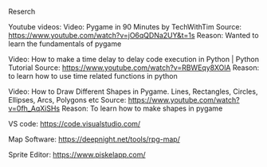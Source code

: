 
Reserch

Youtube videos:
Video: Pygame in 90 Minutes by TechWithTim
Source: https://www.youtube.com/watch?v=jO6qQDNa2UY&t=1s
Reason: Wanted to learn the fundamentals of pygame

Video: How to make a time delay to delay code execution in Python | Python Tutorial
Source: https://www.youtube.com/watch?v=RBWEqy8XOlA
Reason: to learn how to use time related functions in python

Video: How to Draw Different Shapes in Pygame. Lines, Rectangles, Circles, Ellipses, Arcs, Polygons etc
Source: https://www.youtube.com/watch?v=0fh_AqXiSHs
Reason: To learn how to make shapes in pygame

VS code:
https://code.visualstudio.com/

Map Software:
https://deepnight.net/tools/rpg-map/

Sprite Editor:
https://www.piskelapp.com/
